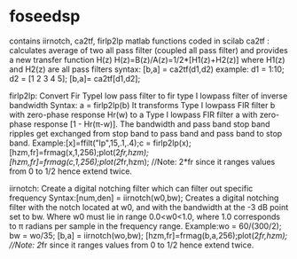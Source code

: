 # foseedsp
contains iirnotch, ca2tf, firlp2lp matlab functions coded in scilab
ca2tf : 
  calculates average of two all pass filter (coupled all pass filter)
  and provides a new transfer function H(z)
  H(z)=B(z)/A(z)=1/2*[H1(z)+H2(z)]
  where H1(z) and H2(z) are all pass filters
  syntax: [b,a] = ca2tf(d1,d2)
  example: d1 = 1:10; d2 = [1 2 3 4 5];
  [b,a]= ca2tf[d1,d2];
  
  
firlp2lp:
  Convert Fir TypeI low pass filter to fir type I lowpass filter of inverse bandwidth
  Syntax: a = firlp2lp(b) 
  It transforms Type I lowpass FIR filter b with zero-phase response Hr(w) to a 
  Type I lowpass FIR filter a with zero-phase response [1 - Hr(π-w)].
  The bandwidth and pass band stop band ripples get exchanged from stop band to pass band
  and pass band to stop band.
  Example:[x]=ffilt("lp",15,.1,.4);c = firlp2lp(x);
  [hzm,fr]=frmag(x,1,256);plot(2*fr,hzm);
  [hzm,fr]=frmag(c,1,256);plot(2*fr,hzm);
  //Note: 2*fr since it ranges values from 0 to 1/2 hence extend twice.
  
iirnotch:
  Create a digital notching filter which can filter out specific frequency
  Syntax:[num,den] = iirnotch(w0,bw);
  Creates a digital notching filter with the notch located at w0, 
  and with the bandwidth at the -3 dB point set to bw. Where w0 must lie in range 0.0<w0<1.0,
  where 1.0 corresponds to π radians per sample in the frequency range.
  Example:wo = 60/(300/2);  bw = wo/35;
  [b,a] = iirnotch(wo,bw);
  [hzm,fr]=frmag(b,a,256);plot(2*fr,hzm);
  //Note: 2*fr since it ranges values from 0 to 1/2 hence extend twice.
  
  
  
